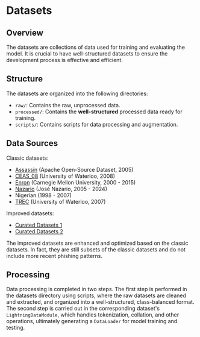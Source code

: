 # Datasets

## Overview

The datasets are collections of data used for training and evaluating the model. It is crucial to have well-structured datasets to ensure the development process is effective and efficient.

## Structure

The datasets are organized into the following directories:

- `raw/`: Contains the raw, unprocessed data.
- `processed/`: Contains the **well-structured** processed data ready for training.
- `scripts/`: Contains scripts for data processing and augmentation.

## Data Sources

Classic datasets:
- [Assassin](https://spamassassin.apache.org/) (Apache Open-Source Dataset, 2005)
- [CEAS_08](https://plg.uwaterloo.ca/~gvcormac/ceascorpus/) (University of Waterloo, 2008)
- [Enron](https://www.cs.cmu.edu/~enron/) (Carnegie Mellon University, 2000 - 2015)
- [Nazario](https://monkey.org/~jose/phishing/) (José Nazario, 2005 - 2024)
- Nigerian (1998 - 2007)
- [TREC](https://plg.uwaterloo.ca/~gvcormac/treccorpus07/) (University of Waterloo, 2007)

Improved datasets:
- [Curated Datasets 1](https://figshare.com/articles/dataset/Phishing_Email_11_Curated_Datasets/24952503/1)
- [Curated Datasets 2](https://figshare.com/articles/dataset/Curated_Dataset_-_Phishing_Email/24899952)

The improved datasets are enhanced and optimized based on the classic datasets. In fact, they are still subsets of the classic datasets and do not include more recent phishing patterns.


## Processing

Data processing is completed in two steps. The first step is performed in the datasets directory using scripts, where the raw datasets are cleaned and extracted, and organized into a well-structured, class-balanced format. The second step is carried out in the corresponding dataset's `LightningDataModule`, which handles tokenization, collation, and other operations, ultimately generating a `DataLoader` for model training and testing.